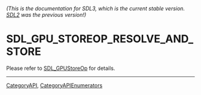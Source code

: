 ###### (This is the documentation for SDL3, which is the current stable version. [SDL2](https://wiki.libsdl.org/SDL2/) was the previous version!)
# SDL_GPU_STOREOP_RESOLVE_AND_STORE

Please refer to [SDL_GPUStoreOp](SDL_GPUStoreOp) for details.

----
[CategoryAPI](CategoryAPI), [CategoryAPIEnumerators](CategoryAPIEnumerators)

